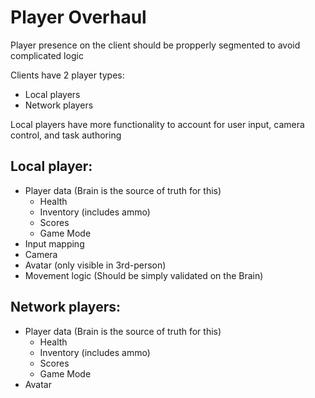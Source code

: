 # Player Overhaul
Player presence on the client should be propperly segmented to avoid complicated logic

Clients have 2 player types:
- Local players
- Network players

Local players have more functionality to account for user input, camera control, and task authoring

## Local player:
- Player data (Brain is the source of truth for this)
    - Health
    - Inventory (includes ammo)
    - Scores
    - Game Mode
- Input mapping
- Camera
- Avatar (only visible in 3rd-person)
- Movement logic (Should be simply validated on the Brain)

## Network players:
- Player data (Brain is the source of truth for this)
    - Health
    - Inventory (includes ammo)
    - Scores
    - Game Mode
- Avatar